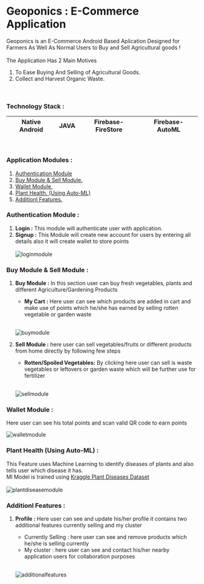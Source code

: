 # Geoponics : E-Commerce Application 

Geoponics is an E-Commerce Android Based Aplication Designed for Farmers As Well As Normal Users to Buy and Sell Agricultural goods !<br /><br />
The Application Has 2 Main Motives<br />
1. To Ease Buying And Selling of Agricultural Goods.
2. Collect and Harvest Organic Waste.
<br />

### Technology Stack :
|Native Android|JAVA|Firebase-FireStore|Firebase-AutoML|
|---|---|---|---|
<br />

### Application Modules :
1. [Authentication Module](#auth)
2. [Buy Module & Sell Module.](#buysell)
3. [Wallet Module.](#wallet)
4. [Plant Health. (Using Auto-ML)](#planthealth)
5. [Additionl Features.](#additional)<br />


<a name="auth"></a>

###  Authentication Module :
1. **Login :** This module will authenticate user with application. <br />
2. **Signup :** This Module will create new account for users by entering all details also it will create wallet to store points<br /><br />
![loginmodule](https://user-images.githubusercontent.com/41871409/131108249-67c767df-28d6-4ce5-a84c-fd8100e2f788.png)<br />

<a name="buysell"></a>

###  Buy Module & Sell Module :
1.  **Buy Module :** In this section user can buy fresh vegetables, plants and different Agriculture/Gardening Products
    * **My Cart :** Here user can see which products are added in cart and make use of points which he/she has earned by selling rotten vegetable or garden waste<br /><br />

    ![buymodule](https://user-images.githubusercontent.com/41871409/131109194-d76e3a97-edce-4691-9750-ffa5b3544b74.png)

2. **Sell Module :**  here user can sell vegetables/fruits or different products from home directly by following few steps
    * **Rotten/Spoiled Vegetables:** By clicking here user can sell is waste vegetables or leftovers or garden waste which will be further use for fertilizer<br /><br />

    ![sellmodule](https://user-images.githubusercontent.com/41871409/131109752-575db65c-68b3-4cb0-a106-8256cba7748a.png)<br />

<a name="wallet"></a>

###  Wallet Module :
 Here user can see his total points and scan valid QR code to earn points<br />

 
![walletmodule](https://user-images.githubusercontent.com/41871409/131110494-f0205042-86d4-4f49-926c-5e36c94fbd50.png)<br />

<a name="planthealth"></a>

### Plant Health (Using Auto-ML) :
This Feature uses Machine Learning to identify diseases of plants and also tells user which disease it has.<br />
Ml Model is trained using [Kraggle Plant Diseases Dataset](https://www.kaggle.com/vipoooool/new-plant-diseases-dataset)<br /><br />
![plantdiseasemodule](https://user-images.githubusercontent.com/41871409/131111305-539e0213-ce48-49c1-8bad-44b717fb8d16.png)

<a name="additional"></a>

###   Additionl Features :
1. **Profile :** Here user can see and update his/her profile it contains two additional features currently selling and my cluster
    * Currently Selling : here user can see and remove products which he/she is selling currently
    * My cluster : here user can see and contact his/her nearby application users for collaboration purposes<br /><br />

    ![additionalfeatures](https://user-images.githubusercontent.com/41871409/131111902-e38d7b95-7d51-4f1c-9f81-253c45c748e1.png)
    <br />





